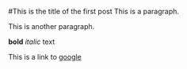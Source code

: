 
#This is the title of the first post
This is a paragraph. 

This is another paragraph. 

**bold** _italic_ text

This is a link to [google](http://www.google.com)

